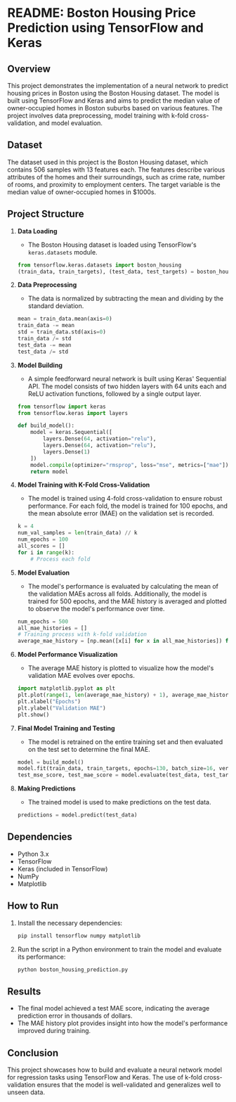 # README: Boston Housing Price Prediction using TensorFlow and Keras

## Overview

This project demonstrates the implementation of a neural network to predict housing prices in Boston using the Boston Housing dataset. The model is built using TensorFlow and Keras and aims to predict the median value of owner-occupied homes in Boston suburbs based on various features. The project involves data preprocessing, model training with k-fold cross-validation, and model evaluation.

## Dataset

The dataset used in this project is the Boston Housing dataset, which contains 506 samples with 13 features each. The features describe various attributes of the homes and their surroundings, such as crime rate, number of rooms, and proximity to employment centers. The target variable is the median value of owner-occupied homes in $1000s.

## Project Structure

1. **Data Loading**
   - The Boston Housing dataset is loaded using TensorFlow's `keras.datasets` module.
   ```python
   from tensorflow.keras.datasets import boston_housing
   (train_data, train_targets), (test_data, test_targets) = boston_housing.load_data()
   ```

2. **Data Preprocessing**
   - The data is normalized by subtracting the mean and dividing by the standard deviation.
   ```python
   mean = train_data.mean(axis=0)
   train_data -= mean
   std = train_data.std(axis=0)
   train_data /= std
   test_data -= mean
   test_data /= std
   ```

3. **Model Building**
   - A simple feedforward neural network is built using Keras' Sequential API. The model consists of two hidden layers with 64 units each and ReLU activation functions, followed by a single output layer.
   ```python
   from tensorflow import keras
   from tensorflow.keras import layers

   def build_model():
       model = keras.Sequential([
           layers.Dense(64, activation="relu"),
           layers.Dense(64, activation="relu"),
           layers.Dense(1)
       ])
       model.compile(optimizer="rmsprop", loss="mse", metrics=["mae"])
       return model
   ```

4. **Model Training with K-Fold Cross-Validation**
   - The model is trained using 4-fold cross-validation to ensure robust performance. For each fold, the model is trained for 100 epochs, and the mean absolute error (MAE) on the validation set is recorded.
   ```python
   k = 4
   num_val_samples = len(train_data) // k
   num_epochs = 100
   all_scores = []
   for i in range(k):
       # Process each fold
   ```

5. **Model Evaluation**
   - The model's performance is evaluated by calculating the mean of the validation MAEs across all folds. Additionally, the model is trained for 500 epochs, and the MAE history is averaged and plotted to observe the model's performance over time.
   ```python
   num_epochs = 500
   all_mae_histories = []
   # Training process with k-fold validation
   average_mae_history = [np.mean([x[i] for x in all_mae_histories]) for i in range(num_epochs)]
   ```

6. **Model Performance Visualization**
   - The average MAE history is plotted to visualize how the model's validation MAE evolves over epochs.
   ```python
   import matplotlib.pyplot as plt
   plt.plot(range(1, len(average_mae_history) + 1), average_mae_history)
   plt.xlabel("Epochs")
   plt.ylabel("Validation MAE")
   plt.show()
   ```

7. **Final Model Training and Testing**
   - The model is retrained on the entire training set and then evaluated on the test set to determine the final MAE.
   ```python
   model = build_model()
   model.fit(train_data, train_targets, epochs=130, batch_size=16, verbose=0)
   test_mse_score, test_mae_score = model.evaluate(test_data, test_targets)
   ```

8. **Making Predictions**
   - The trained model is used to make predictions on the test data.
   ```python
   predictions = model.predict(test_data)
   ```

## Dependencies

- Python 3.x
- TensorFlow
- Keras (included in TensorFlow)
- NumPy
- Matplotlib

## How to Run

1. Install the necessary dependencies:
   ```bash
   pip install tensorflow numpy matplotlib
   ```
2. Run the script in a Python environment to train the model and evaluate its performance:
   ```bash
   python boston_housing_prediction.py
   ```

## Results

- The final model achieved a test MAE score, indicating the average prediction error in thousands of dollars.
- The MAE history plot provides insight into how the model's performance improved during training.

## Conclusion

This project showcases how to build and evaluate a neural network model for regression tasks using TensorFlow and Keras. The use of k-fold cross-validation ensures that the model is well-validated and generalizes well to unseen data.